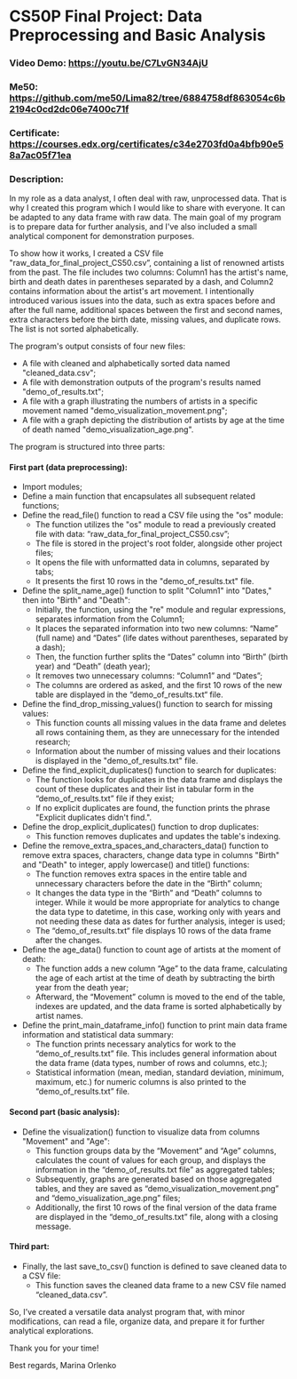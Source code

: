 # CS50P Final Project: Data Preprocessing and Basic Analysis
### Video Demo:  https://youtu.be/C7LvGN34AjU
### Me50:  https://github.com/me50/Lima82/tree/6884758df863054c6b2194c0cd2dc06e7400c71f
### Certificate:  https://courses.edx.org/certificates/c34e2703fd0a4bfb90e58a7ac05f71ea
### Description:
In my role as a data analyst, I often deal with raw, unprocessed data. That is why I created this program which I would like to share with everyone. It can be adapted to any data frame with raw data. The main goal of my program is to prepare data for further analysis, and I've also included a small analytical component for demonstration purposes.

To show how it works, I created a CSV file "raw_data_for_final_project_CS50.csv”, containing a list of renowned artists from the past. The file includes two columns: Column1 has the artist's name, birth and death dates in parentheses separated by a dash, and Column2 contains information about the artist's art movement. I intentionally introduced various issues into the data, such as extra spaces before and after the full name, additional spaces between the first and second names, extra characters before the birth date, missing values, and duplicate rows. The list is not sorted alphabetically.

The program's output consists of four new files:
- A file with cleaned and alphabetically sorted data named "cleaned_data.csv";
- A file with demonstration outputs of the program's results named "demo_of_results.txt";
- A file with a graph illustrating the numbers of artists in a specific movement named "demo_visualization_movement.png";
- A file with a graph depicting the distribution of artists by age at the time of death named "demo_visualization_age.png".

The program is structured into three parts:

#### First part (data preprocessing):
- Import modules;
- Define a main function that encapsulates all subsequent related functions;
- Define the read_file() function to read a CSV file using the "os" module:
  - The function utilizes the "os" module to read a previously created file with data: “raw_data_for_final_project_CS50.csv”;
  - The file is stored in the project's root folder, alongside other project files;
  - It opens the file with unformatted data in columns, separated by tabs;
  - It presents the first 10 rows in the "demo_of_results.txt" file.
- Define the split_name_age() function to split "Column1" into "Dates," then into "Birth" and "Death":
  - Initially, the function, using the "re" module and regular expressions, separates information from the Column1;
  - It places the separated information into two new columns: “Name” (full name) and “Dates“ (life dates without parentheses, separated by a dash);
  - Then, the function further splits the “Dates” column into “Birth” (birth year) and “Death” (death year);
  - It removes two unnecessary columns: “Column1” and “Dates”;
  - The columns are ordered as asked, and the first 10 rows of the new table are displayed in the “demo_of_results.txt“ file.
- Define the find_drop_missing_values() function to search for missing values:
  - This function counts all missing values in the data frame and deletes all rows containing them, as they are unnecessary for the intended research;
  - Information about the number of missing values and their locations is displayed in the "demo_of_results.txt" file.
- Define the find_explicit_duplicates() function to search for duplicates:
  - The function looks for duplicates in the data frame and displays the count of these duplicates and their list in tabular form in the “demo_of_results.txt” file if they exist;
  - If no explicit duplicates are found, the function prints the phrase "Explicit duplicates didn't find.".
- Define the drop_explicit_duplicates() function to drop duplicates:
  - This function removes duplicates and updates the table's indexing.
- Define the remove_extra_spaces_and_characters_data() function to remove extra spaces, characters, change data type in columns "Birth" and "Death" to integer, apply lowercase() and title() functions:
  - The function removes extra spaces in the entire table and unnecessary characters before the date in the “Birth” column;
  - It changes the data type in the “Birth” and “Death” columns to integer. While it would be more appropriate for analytics to change the data type to datetime, in this case, working only with years and not needing these data as dates for further analysis, integer is used;
  - The “demo_of_results.txt“ file displays 10 rows of the data frame after the changes.
- Define the age_data() function to count age of artists at the moment of death:
  - The function adds a new column “Age” to the data frame, calculating the age of each artist at the time of death by subtracting the birth year from the death year;
  -  Afterward, the “Movement” column is moved to the end of the table, indexes are updated, and the data frame is sorted alphabetically by artist names.
- Define the print_main_dataframe_info() function to print main data frame information and statistical data summary:
  - The function prints necessary analytics for work to the “demo_of_results.txt” file. This includes general information about the data frame (data types, number of rows and columns, etc.);
  - Statistical information (mean, median, standard deviation, minimum, maximum, etc.) for numeric columns is also printed to the “demo_of_results.txt” file.

#### Second part (basic analysis):
- Define the visualization() function to visualize data from columns "Movement" and "Age":
  - This function groups data by the “Movement” and “Age” columns, calculates the count of values for each group, and displays the information in the “demo_of_results.txt file” as aggregated tables;
  - Subsequently, graphs are generated based on those aggregated tables, and they are saved as “demo_visualization_movement.png” and “demo_visualization_age.png” files;
  - Additionally, the first 10 rows of the final version of the data frame are displayed in the “demo_of_results.txt” file, along with a closing message.

#### Third part:
- Finally, the last save_to_csv() function is defined to save cleaned data to a CSV file:
  - This function saves the cleaned data frame to a new CSV file named “cleaned_data.csv”.

So, I’ve created a versatile data analyst program that, with minor modifications, can read a file, organize data, and prepare it for further analytical explorations.

Thank you for your time!

Best regards, Marina Orlenko





